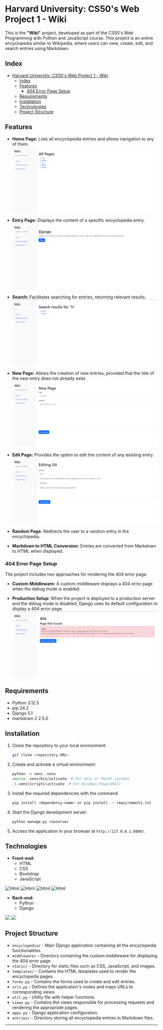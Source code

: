 # Harvard University: CS50's Web Project 1 - Wiki

This is the **"Wiki"** project, developed as part of the CS50's Web Programming with Python and JavaScript course. This project is an online encyclopedia similar to Wikipedia, where users can view, create, edit, and search entries using Markdown.

## Index
- [Harvard University: CS50's Web Project 1 - Wiki](#harvard-university-cs50s-web-project-1---wiki)
  - [Index](#index)
  - [Features](#features)
    - [404 Error Page Setup](#404-error-page-setup)
  - [Requirements](#requirements)
  - [Installation](#installation)
  - [Technologies](#technologies)
  - [Project Structure](#project-structure)

## Features
- **Home Page:** Lists all encyclopedia entries and allows navigation to any of them.  
  ![Home Page](./encyclopedia/static/encyclopedia/img/all-pages.png)

- **Entry Page:** Displays the content of a specific encyclopedia entry.  
  ![Entry Page](./encyclopedia/static/encyclopedia/img/entry-page.png)

- **Search:** Facilitates searching for entries, returning relevant results.  
  ![Search](./encyclopedia/static/encyclopedia/img/search.png)

- **New Page:** Allows the creation of new entries, provided that the title of the new entry does not already exist.  
  ![New Page](./encyclopedia/static/encyclopedia/img/new-page.png)

- **Edit Page:** Provides the option to edit the content of any existing entry.  
  ![Edit Page](./encyclopedia/static/encyclopedia/img/edit-page.png)

- **Random Page:** Redirects the user to a random entry in the encyclopedia.

- **Markdown to HTML Conversion:** Entries are converted from Markdown to HTML when displayed.

### 404 Error Page Setup
The project includes two approaches for rendering the 404 error page:

- **Custom Middleware:** A custom middleware displays a 404 error page when the debug mode is enabled.

- **Production Setup:** When the project is deployed to a production server and the debug mode is disabled, Django uses its default configuration to display a 404 error page.  
  ![404 Error](./encyclopedia/static/encyclopedia/img/404.png)

## Requirements
- Python 3.12.5
- pip 24.2
- Django 5.1
- markdown 2 2.5.0

## Installation
1. Clone the repository to your local environment:
   ```bash
   git clone <repository-URL>

2. Create and activate a virtual environment:
   ```bash
   python -m venv .venv
   source .venv/bin/activate  # For Unix or MacOS systems
   .\.venv\Scripts\activate  # For Windows PowerShell
   ```

3. Install the required dependencies with the command:
   ```bash
   pip install <dependency-name> or pip install -r requirements.txt
   ```

4. Start the Django development server:
   ```bash
   python manage.py runserver 
   ```

5. Access the application in your browser at  `http://127.0.0.1:8000/`.

## Technologies
- **Front-end:** 
  - HTML 
  - CSS
  - Bootstrap
  - JavaScript

<img src="https://img.shields.io/badge/html5-%23E34F26.svg?style=for-the-badge&logo=html5&logoColor=white" alt="Html" aline="center">
<img src="https://img.shields.io/badge/CSS3-1572B6?style=for-the-badge&logo=css3&logoColor=white" alt="Html" aline="center">
<img src="https://img.shields.io/badge/Bootstrap-563D7C?style=for-the-badge&logo=bootstrap&logoColor=white" alt="Html" aline="center">
<img src="https://img.shields.io/badge/JavaScript-F7DF1E?style=for-the-badge&logo=javascript&logoColor=black" alt="Html" aline="center">

- **Back-end:**
  - Python
  - Django

<img src="https://img.shields.io/badge/Python-14354C?style=for-the-badge&logo=python&logoColor=white" />
<img src="https://img.shields.io/badge/Django-092E20?style=for-the-badge&logo=django&logoColor=white" />

## Project Structure
- `encyclopedia/` - Main Django application containing all the encyclopedia functionalities.
- `middleware/` - Directory containing the custom middleware for displaying the 404 error page.
- `static/` - Directory for static files such as CSS, JavaScript, and images.
- `templates/` - Contains the HTML templates used to render the encyclopedia pages.
- `forms.py` - Contains the forms used to create and edit  entries.
- `urls.py` - Defines the application's routes and maps URLs to corresponding views.
- `util.py` - Utility file with helper functions.
- `views.py` - Contains the views responsible for processing requests and rendering the appropriate pages.
- `apps.py` - Django application configuration.
- `entries/` - Directory storing all encyclopedia entries in Markdown files.
---
